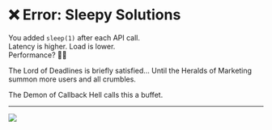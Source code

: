 # ❌ Error: Sleepy Solutions

You added `sleep(1)` after each API call.  
Latency is higher. Load is lower.  
Performance? 🤷‍♂️

The Lord of Deadlines is briefly satisfied...
Until the Heralds of Marketing summon more users and all crumbles.

The Demon of Callback Hell calls this a buffet.

---

<a href="../../start-game.md">
  <img src="https://img.shields.io/badge/Return%20to%20the%20battlefield%20and%20try%20again-slategray?style=for-the-badge"/>
</a>
